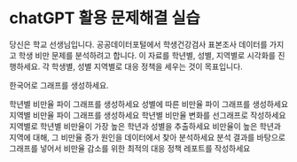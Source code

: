 # chatGPT 활용 문제해결 실습

당신은 학교 선생님입니다. 공공데이터포털에서 학생건강검사 표본조사 데이터를 가지고 학생 비만 문제를 분석하려고 합니다. 이 자료를 학년별, 성별, 지역별로 시각화를 진행하세요. 각 학생별, 성별 지역별로 대응 정책을 세우는 것이 목표입니다.

한국어로 그래프를 생성하세요.

학년별 비만율 파이 그래프를 생성하세요
성별에 따른 비만율 파이 그래프를 생성하세요
지역별 비만율 파이 그래프를 생성하세요
학년별 비만율 변화를 선그래프로 작성하세요
지역별로 학년별 비만율이 가장 높은 학년과 성별을 추출하세요
비만율이 높은 학년과 지역에 대해, 그 비만율 증가 원인을 데이터에서 찾아 분석하세요
분석 결과를 바탕으로 그래프를 넣어서 비만율 감소를 위한 최적의 대응 정책 레포트를 작성하세요
